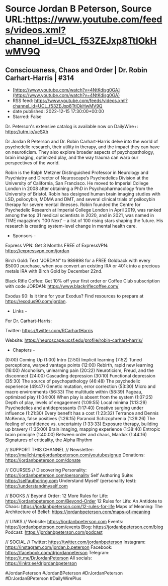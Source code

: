 # Source Jordan B Peterson, Source URL:https://www.youtube.com/feeds/videos.xml?channel_id=UCL_f53ZEJxp8TtlOkHwMV9Q

## Consciousness, Chaos and Order | Dr. Robin Carhart-Harris | #314
 - [https://www.youtube.com/watch?v=4NtKdisg0GA](https://www.youtube.com/watch?v=4NtKdisg0GA)
 - RSS feed: https://www.youtube.com/feeds/videos.xml?channel_id=UCL_f53ZEJxp8TtlOkHwMV9Q
 - date published: 2022-12-15 17:30:00+00:00
 - Starred: False

Dr. Peterson's extensive catalog is available now on DailyWire+: https://utm.io/ueSXh

Dr Jordan B Peterson and Dr. Robin Carhart-Harris delve into the world of psychedelic research, their utility in therapy, and the impact they can have on neuroticism. They also explore broader aspects of psychopathology, brain imaging, optimized play, and the way trauma can warp our perspectives of the world.

Robin is the Ralph Metzner Distinguished Professor in Neurology and Psychiatry and Director of Neuroscape’s Psychedelics Division at the University of California, San Francisco. He moved to Imperial College London in 2008 after obtaining a PhD in Psychopharmacology from the University of Bristol. Robin has designed human brain imaging studies with LSD, psilocybin, MDMA and DMT, and several clinical trials of psilocybin therapy for severe mental illnesses. Robin founded the Centre for Psychedelic Research at Imperial College London in April 2019, was ranked among the top 31 medical scientists in 2020, and in 2021, was named in TIME magazine’s ‘100 Next’ – a list of 100 rising stars shaping the future. His research is creating system-level change in mental health care.

 
- Sponsors -

Express VPN: Get 3 Months FREE of ExpressVPN: https://expressvpn.com/jordan

Birch Gold: Text "JORDAN" to 989898 for a FREE Goldback with every $5000 purchase, when you convert an existing IRA or 401k into a precious metals IRA with Birch Gold by December 22nd.

Black Rifle Coffee: Get 10% off your first order or Coffee Club subscription with code JORDAN: https://www.blackriflecoffee.com/

Exodus 90: Is it time for your Exodus? Find resources to prepare at https://exodus90.com/jordan.


- Links -

For Dr. Carhart-Harris:

Twitter: https://twitter.com/RCarhartHarris 

Website:  https://neuroscape.ucsf.edu/profile/robin-carhart-harris/


- Chapters -

(0:00) Coming Up
(1:00) Intro
(2:50) Implicit learning
(7:52) Tuned perceptions, warped vantage points
(12:00) Rebirth, rapid new learning
(16:00) Alcoholism, unlearning pain
(20:22) Neuroticism, Freud, and the disconnect
(24:00) Cascading depression
(30:10) Functional depression
(35:30) The source of psychopathology
(46:48) The psychedelic experience
(49:47) Genetic mutation, error correction
(53:30) Micro and macro environments
(56:33) The multitude within
(58:39) Pageau, optimized play
(1:04:00) When play is absent from the system
(1:07:25) Depth of play, levels of engagement
(1:09:55) Local minima
(1:13:29) Psychedelics and antidepressants
(1:17:40) Creative surging under influence
(1:21:30) Every benefit has a cost
(1:23:32) Terrance and Dennis McKenna, false positives
(1:26:15) Paranoid Schizophrenia 
(1:29:26) The feeling of confidence vs. uncertainty
(1:33:33) Exposure therapy, building up bravery
(1:35:00) Brain imaging, mapping experience
(1:38:40) Entropic brain principle
(1:40:00) Between order and chaos, Marduk
(1:44:16) Signatures of criticality, the Alpha Rhythm


// SUPPORT THIS CHANNEL //
Newsletter: https://mailchi.mp/jordanbpeterson.com/youtubesignup
Donations: https://jordanbpeterson.com/donate

// COURSES //
Discovering Personality: https://jordanbpeterson.com/personality
Self Authoring Suite: https://selfauthoring.com
Understand Myself (personality test): https://understandmyself.com

// BOOKS //
Beyond Order: 12 More Rules for Life: https://jordanbpeterson.com/Beyond-Order
12 Rules for Life: An Antidote to Chaos: https://jordanbpeterson.com/12-rules-for-life
Maps of Meaning: The Architecture of Belief: https://jordanbpeterson.com/maps-of-meaning

// LINKS //
Website: https://jordanbpeterson.com
Events: https://jordanbpeterson.com/events
Blog: https://jordanbpeterson.com/blog
Podcast: https://jordanbpeterson.com/podcast

// SOCIAL //
Twitter: https://twitter.com/jordanbpeterson
Instagram: https://instagram.com/jordan.b.peterson
Facebook: https://facebook.com/drjordanpeterson
Telegram: https://t.me/DrJordanPeterson
All socials: https://linktr.ee/drjordanbpeterson

#JordanPeterson #JordanBPeterson #DrJordanPeterson #DrJordanBPeterson #DailyWirePlus
